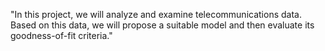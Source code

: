 "In this project, we will analyze and examine telecommunications data. Based on this data, we will propose a suitable model and then evaluate its goodness-of-fit criteria."
